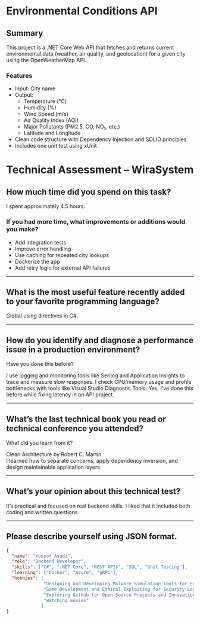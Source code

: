 # Environmental Conditions API

## Summary

This project is a .NET Core Web API that fetches and returns current environmental data (weather, air quality, and geolocation) for a given city using the OpenWeatherMap API.

### Features

- Input: City name
- Output:
  - Temperature (°C)
  - Humidity (%)
  - Wind Speed (m/s)
  - Air Quality Index (AQI)
  - Major Pollutants (PM2.5, CO, NO₂, etc.)
  - Latitude and Longitude
- Clean code structure with Dependency Injection and SOLID principles
- Includes one unit test using xUnit



# Technical Assessment – WiraSystem

## How much time did you spend on this task?

I spent approximately 4.5 hours.

### If you had more time, what improvements or additions would you make?

- Add integration tests  
- Improve error handling 
- Use caching for repeated city lookups
- Dockerize the app
- Add retry logic for external API failures

---

## What is the most useful feature recently added to your favorite programming language?

Global using directives in C#.

---

## How do you identify and diagnose a performance issue in a production environment?  
Have you done this before?

I use logging and monitoring tools like Serilog and Application Insights to trace and measure slow responses. I check CPU/memory usage and profile bottlenecks with tools like Visual Studio Diagnostic Tools. Yes, I’ve done this before while fixing latency in an API project.

---

## What’s the last technical book you read or technical conference you attended?  
What did you learn from it?

Clean Architecture by Robert C. Martin.  
I learned how to separate concerns, apply dependency inversion, and design maintainable application layers.

---

## What’s your opinion about this technical test?

It’s practical and focused on real backend skills. I liked that it included both coding and written questions.

---

## Please describe yourself using JSON format.

```json
{
  "name": "Yousof Asadi",
  "role": "Backend Developer",
  "skills": ["C#", ".NET Core", "REST APIs", "SQL", "Unit Testing"],
  "learning": ["Docker", "Azure", "gRPC"],
  "hobbies": [
              "Designing and Developing Malware Simulation Tools for Educational and Security Testing Purposes",
              "Game Development and Ethical Exploiting for Security Learning",
              "Exploring GitHub for Open Source Projects and Innovation",
              "Watching movies"
             ]
}
```
